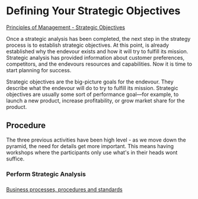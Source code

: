 # Defining Your Strategic Objectives

[Principles of Management - Strategic Objectives](https://opentextbc.ca/principlesofmanagementopenstax/chapter/strategic-objectives-and-levels-of-strategy/#:~:text=Strategic%20objectives%20are%20the%20big,share%20for%20the%20company's%20product.)

Once a strategic analysis has been completed, the next step in the strategy process is to establish strategic objectives. At this point, is already established why the endevour exists and how it will try to fulfill its mission. Strategic analysis has provided information about customer preferences, competitors, and the endevours resources and capabilities. Now it is time to start planning for success.

Strategic objectives are the big-picture goals for the endevour. They describe what the endevour will do to try to fulfill its mission. Strategic objectives are usually some sort of performance goal—for example, to launch a new product, increase profitability, or grow market share for the product.

## Procedure

The three previous activities have been high level - as we move down the pyramid, the need for details get more important. This means having workshops where the participants only use what's in their heads wont suffice.

### Perform Strategic Analysis

###

[Business processes, procedures and standards](https://www.business.qld.gov.au/starting-business/planning/business-planning/processes-procedures-standards)

